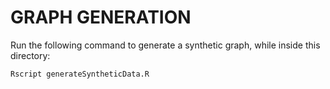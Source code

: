 # GRAPH GENERATION
Run the following command to generate a synthetic graph, while inside this directory:
```bash
Rscript generateSyntheticData.R
```
